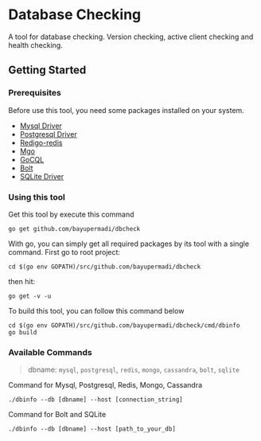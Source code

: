 # Database Checking
A tool for database checking. Version checking, active client checking and health checking.
## Getting Started
### Prerequisites
Before use this tool, you need some packages installed on your system.
- [Mysql Driver](http://github.com/go-sql-driver/mysql)
- [Postgresql Driver](https://github.com/lib/pq)
- [Redigo-redis](https://github.com/gomodule/redigo)
- [Mgo](https://github.com/globalsign/mgo)
- [GoCQL](https://github.com/gocql/gocql)
- [Bolt](https://github.com/boltdb/bolt)
- [SQLite Driver](https://github.com/mattn/go-sqlite3)

### Using this tool
Get this tool by execute this command
```
go get github.com/bayupermadi/dbcheck
```

With go, you can simply get all required packages by its tool with a single command.
First go to root project:
```
cd $(go env GOPATH)/src/github.com/bayupermadi/dbcheck

```
then hit: 
```
go get -v -u
```

To build this tool, you can follow this command below

```
cd $(go env GOPATH)/src/github.com/bayupermadi/dbcheck/cmd/dbinfo
go build
```

### Available Commands
> dbname: `mysql`, `postgresql`, `redis`, `mongo`, `cassandra`, `bolt`, `sqlite`

Command for Mysql, Postgresql, Redis, Mongo, Cassandra
```
./dbinfo --db [dbname] --host [connection_string]
```

Command for Bolt and SQLite
```
./dbinfo --db [dbname] --host [path_to_your_db]
```
